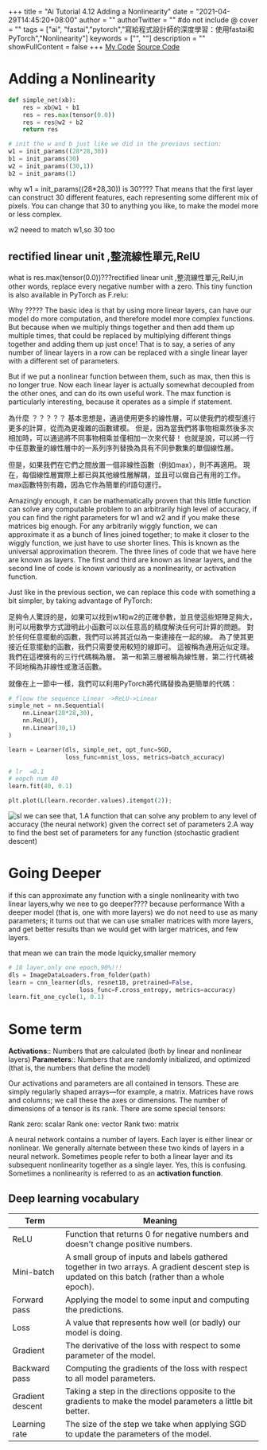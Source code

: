+++
title = "Ai Tutorial 4.12 Adding a Nonlinearity"
date = "2021-04-29T14:45:20+08:00"
author = ""
authorTwitter = "" #do not include @
cover = ""
tags = ["ai", "fastai","pytorch","寫給程式設計師的深度學習：使用fastai和PyTorch","Nonlinearity"]
keywords = ["", ""]
description = ""
showFullContent = false
+++
[My Code](https://colab.research.google.com/drive/1rMfM4H92wklMLDydjnChmJMHoJ3OS6SL?usp=sharing)
[Source Code](https://colab.research.google.com/github/fastai/fastbook/blob/master/04_mnist_basics.ipynb)
# Adding a Nonlinearity

```py
def simple_net(xb): 
    res = xb@w1 + b1
    res = res.max(tensor(0.0))
    res = res@w2 + b2
    return res
```

```py
# init the w and b just like we did in the previous section:
w1 = init_params((28*28,30))
b1 = init_params(30)
w2 = init_params((30,1))
b2 = init_params(1)
```

why w1 = init_params((28*28,30)) is 30???? That means that the first layer can construct 30 different features, each representing some different mix of pixels. You can change that 30 to anything you like, to make the model more or less complex.

w2 neeed to match w1,so 30 too

## rectified linear unit ,整流線性單元,RelU

what is res.max(tensor(0.0))???rectified linear unit ,整流線性單元,RelU,in other words, replace every negative number with a zero. This tiny function is also available in PyTorch as F.relu:

Why ????? The basic idea is that by using more linear layers,  can have our model do more computation, and therefore model more complex functions. But because when we multiply things together and then add them up multiple times, that could be replaced by multiplying different things together and adding them up just once! That is to say, a series of any number of linear layers in a row can be replaced with a single linear layer with a different set of parameters.

But if we put a nonlinear function between them, such as max, then this is no longer true. Now each linear layer is actually somewhat decoupled from the other ones, and can do its own useful work. The max function is particularly interesting, because it operates as a simple if statement.

為什麼 ？？？？？ 基本思想是，通過使用更多的線性層，可以使我們的模型進行更多的計算，從而為更複雜的函數建模。 但是，因為當我們將事物相乘然後多次相加時，可以通過將不同事物相乘並僅相加一次來代替！ 也就是說，可以將一行中任意數量的線性層中的一系列序列替換為具有不同參數集的單個線性層。

但是，如果我們在它們之間放置一個非線性函數（例如max），則不再適用。 現在，每個線性層實際上都已與其他線性層解耦，並且可以做自己有用的工作。 max函數特別有趣，因為它作為簡單的if語句運行。

Amazingly enough, it can be mathematically proven that this little function can solve any computable problem to an arbitrarily high level of accuracy, if you can find the right parameters for w1 and w2 and if you make these matrices big enough. For any arbitrarily wiggly function, we can approximate it as a bunch of lines joined together; to make it closer to the wiggly function, we just have to use shorter lines. This is known as the universal approximation theorem. The three lines of code that we have here are known as layers. The first and third are known as linear layers, and the second line of code is known variously as a nonlinearity, or activation function.

Just like in the previous section, we can replace this code with something a bit simpler, by taking advantage of PyTorch:

足夠令人驚訝的是，如果可以找到w1和w2的正確參數，並且使這些矩陣足夠大，則可以用數學方式證明此小函數可以以任意高的精度解決任何可計算的問題。 對於任何任意擺動的函數，我們可以將其近似為一束連接在一起的線。 為了使其更接近任意擺動的函數，我們只需要使用較短的線即可。 這被稱為通用近似定理。 我們在這裡擁有的三行代碼稱為層。 第一和第三層被稱為線性層，第二行代碼被不同地稱為非線性或激活函數。

就像在上一節中一樣，我們可以利用PyTorch將代碼替換為更簡單的代碼：

```py
# floow the sequence Linear ->ReLU->Linear
simple_net = nn.Sequential(
    nn.Linear(28*28,30),
    nn.ReLU(),
    nn.Linear(30,1)
)
```

```py
learn = Learner(dls, simple_net, opt_func=SGD,
                loss_func=mnist_loss, metrics=batch_accuracy)
```

```py
# lr  =0.1
# eopch num 40
learn.fit(40, 0.1)
```

```py
plt.plot(L(learn.recorder.values).itemgot(2));
```

![sl](/img/ai_t/t1/sl.PNG)
we can see that, 1.A function that can solve any problem to any level of accuracy (the neural network) given the correct set of parameters
2.A way to find the best set of parameters for any function (stochastic gradient descent)

# Going Deeper

if this can approximate any function with a single nonlinearity with two linear layers,why we nee to go deeper???? because performance With a deeper model (that is, one with more layers) we do not need to use as many parameters; it turns out that we can use smaller matrices with more layers, and get better results than we would get with larger matrices, and few layers.

that mean we can train the mode lquicky,smaller memory

```py
# 18 layer,only one epoch,90%!!!
dls = ImageDataLoaders.from_folder(path)
learn = cnn_learner(dls, resnet18, pretrained=False,
                    loss_func=F.cross_entropy, metrics=accuracy)
learn.fit_one_cycle(1, 0.1)
```

# Some term

**Activations**:: Numbers that are calculated (both by linear and nonlinear layers)
**Parameters**:: Numbers that are randomly initialized, and optimized (that is, the numbers that define the model)

Our activations and parameters are all contained in tensors. These are simply regularly shaped arrays—for example, a matrix. Matrices have rows and columns; we call these the axes or dimensions. The number of dimensions of a tensor is its rank. There are some special tensors:

Rank zero: scalar Rank one: vector Rank two: matrix

A neural network contains a number of layers. Each layer is either linear or nonlinear. We generally alternate between these two kinds of layers in a neural network. Sometimes people refer to both a linear layer and its subsequent nonlinearity together as a single layer. Yes, this is confusing. Sometimes a nonlinearity is referred to as an **activation function**.

## Deep learning vocabulary

| Term | Meaning|
| ---- | ---- |
|ReLU | Function that returns 0 for negative numbers and doesn't change positive numbers.|
|Mini-batch | A small group of inputs and labels gathered together in two arrays. A gradient descent step is updated on this batch (rather than a whole epoch).|
|Forward pass | Applying the model to some input and computing the predictions.|
|Loss | A value that represents how well (or badly) our model is doing.|
|Gradient | The derivative of the loss with respect to some parameter of the model.|
|Backward pass | Computing the gradients of the loss with respect to all model parameters.|
|Gradient descent | Taking a step in the directions opposite to the gradients to make the model parameters a little bit better.|
|Learning rate | The size of the step we take when applying SGD to update the parameters of the model.
